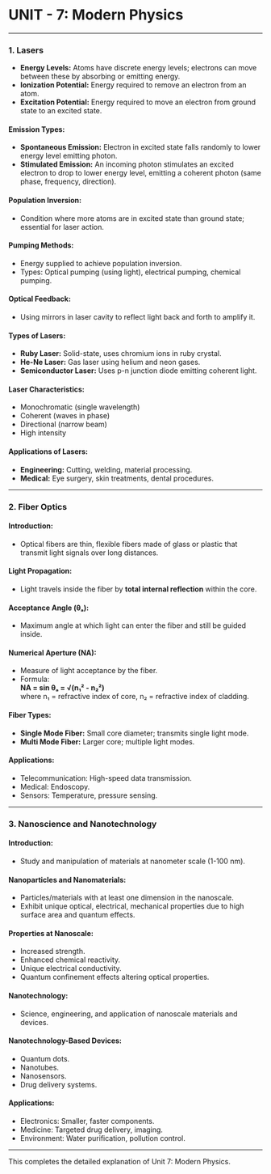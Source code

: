 # UNIT - 7: Modern Physics

---

### 1. Lasers

- **Energy Levels:** Atoms have discrete energy levels; electrons can move between these by absorbing or emitting energy.
- **Ionization Potential:** Energy required to remove an electron from an atom.
- **Excitation Potential:** Energy required to move an electron from ground state to an excited state.

#### Emission Types:
- **Spontaneous Emission:** Electron in excited state falls randomly to lower energy level emitting photon.
- **Stimulated Emission:** An incoming photon stimulates an excited electron to drop to lower energy level, emitting a coherent photon (same phase, frequency, direction).

#### Population Inversion:
- Condition where more atoms are in excited state than ground state; essential for laser action.

#### Pumping Methods:
- Energy supplied to achieve population inversion.
- Types: Optical pumping (using light), electrical pumping, chemical pumping.

#### Optical Feedback:
- Using mirrors in laser cavity to reflect light back and forth to amplify it.

#### Types of Lasers:
- **Ruby Laser:** Solid-state, uses chromium ions in ruby crystal.
- **He-Ne Laser:** Gas laser using helium and neon gases.
- **Semiconductor Laser:** Uses p-n junction diode emitting coherent light.

#### Laser Characteristics:
- Monochromatic (single wavelength)
- Coherent (waves in phase)
- Directional (narrow beam)
- High intensity

#### Applications of Lasers:
- **Engineering:** Cutting, welding, material processing.
- **Medical:** Eye surgery, skin treatments, dental procedures.

---

### 2. Fiber Optics

#### Introduction:
- Optical fibers are thin, flexible fibers made of glass or plastic that transmit light signals over long distances.

#### Light Propagation:
- Light travels inside the fiber by **total internal reflection** within the core.

#### Acceptance Angle (θₐ):
- Maximum angle at which light can enter the fiber and still be guided inside.

#### Numerical Aperture (NA):
- Measure of light acceptance by the fiber.
- Formula:  
  **NA = sin θₐ = √(n₁² - n₂²)**  
  where n₁ = refractive index of core, n₂ = refractive index of cladding.

#### Fiber Types:
- **Single Mode Fiber:** Small core diameter; transmits single light mode.
- **Multi Mode Fiber:** Larger core; multiple light modes.

#### Applications:
- Telecommunication: High-speed data transmission.
- Medical: Endoscopy.
- Sensors: Temperature, pressure sensing.

---

### 3. Nanoscience and Nanotechnology

#### Introduction:
- Study and manipulation of materials at nanometer scale (1-100 nm).

#### Nanoparticles and Nanomaterials:
- Particles/materials with at least one dimension in the nanoscale.
- Exhibit unique optical, electrical, mechanical properties due to high surface area and quantum effects.

#### Properties at Nanoscale:
- Increased strength.
- Enhanced chemical reactivity.
- Unique electrical conductivity.
- Quantum confinement effects altering optical properties.

#### Nanotechnology:
- Science, engineering, and application of nanoscale materials and devices.

#### Nanotechnology-Based Devices:
- Quantum dots.
- Nanotubes.
- Nanosensors.
- Drug delivery systems.

#### Applications:
- Electronics: Smaller, faster components.
- Medicine: Targeted drug delivery, imaging.
- Environment: Water purification, pollution control.

---

This completes the detailed explanation of Unit 7: Modern Physics.
